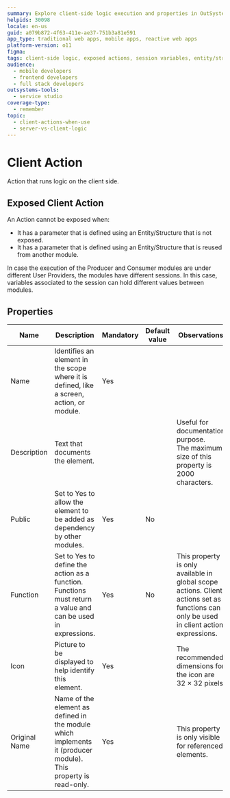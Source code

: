 ```yaml
---
summary: Explore client-side logic execution and properties in OutSystems 11 (O11) with detailed guidelines on exposed client actions and their restrictions.
helpids: 30098
locale: en-us
guid: a079b872-4f63-411e-ae37-751b3a81e591
app_type: traditional web apps, mobile apps, reactive web apps
platform-version: o11
figma:
tags: client-side logic, exposed actions, session variables, entity/structure restrictions, action properties
audience:
  - mobile developers
  - frontend developers
  - full stack developers
outsystems-tools:
  - service studio
coverage-type:
  - remember
topic:
  - client-actions-when-use
  - server-vs-client-logic
---
```


# Client Action

Action that runs logic on the client side.  

## Exposed Client Action

An Action cannot be exposed when:

* It has a parameter that is defined using an Entity/Structure that is not exposed.
* It has a parameter that is defined using an Entity/Structure that is reused from another module.

In case the execution of the Producer and Consumer modules are under different User Providers, the modules have different sessions. In this case, variables associated to the session can hold different values between modules.

## Properties

<table markdown="1">
<thead>
<tr>
<th>Name</th>
<th>Description</th>
<th>Mandatory</th>
<th>Default value</th>
<th>Observations</th>
</tr>
</thead>
<tbody>
<tr>
<td title="Name">Name</td>
<td>Identifies an element in the scope where it is defined, like a screen, action, or module.</td>
<td>Yes</td>
<td></td>
<td></td>
</tr>
<tr>
<td title="Description">Description</td>
<td>Text that documents the element.</td>
<td></td>
<td></td>
<td>Useful for documentation purpose.<br/>The maximum size of this property is 2000 characters.</td>
</tr>
<tr>
<td title="Public">Public</td>
<td>Set to Yes to allow the element to be added as dependency by other modules.</td>
<td>Yes</td>
<td>No</td>
<td></td>
</tr>
<tr>
<td title="Function">Function</td>
<td>Set to Yes to define the action as a function. Functions must return a value and can be used in expressions.</td>
<td>Yes</td>
<td>No</td>
<td>This property is only available in global scope actions. Client actions set as functions can only be used in client action expressions.</td>
</tr>
<tr>
<td title="Icon">Icon</td>
<td>Picture to be displayed to help identify this element.</td>
<td>Yes</td>
<td></td>
<td>The recommended dimensions for the icon are 32 &#215; 32 pixels.</td>
</tr>
<tr>
<td title="Original Name">Original Name</td>
<td>Name of the element as defined in the module which implements it (producer module). This property is read-only.</td>
<td>Yes</td>
<td></td>
<td>This property is only visible for referenced elements.</td>
</tr>
</tbody>
</table>

